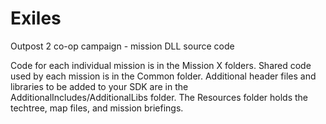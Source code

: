# Exiles
Outpost 2 co-op campaign - mission DLL source code

Code for each individual mission is in the Mission X folders.
Shared code used by each mission is in the Common folder.
Additional header files and libraries to be added to your SDK are in the AdditionalIncludes/AdditionalLibs folder.
The Resources folder holds the techtree, map files, and mission briefings.
